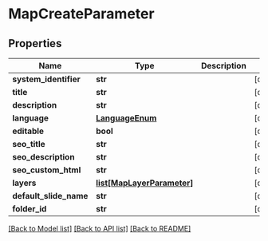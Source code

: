 # MapCreateParameter

## Properties
Name | Type | Description | Notes
------------ | ------------- | ------------- | -------------
**system_identifier** | **str** |  | [optional] 
**title** | **str** |  | [optional] 
**description** | **str** |  | [optional] 
**language** | [**LanguageEnum**](LanguageEnum.md) |  | [optional] 
**editable** | **bool** |  | [optional] 
**seo_title** | **str** |  | [optional] 
**seo_description** | **str** |  | [optional] 
**seo_custom_html** | **str** |  | [optional] 
**layers** | [**list[MapLayerParameter]**](MapLayerParameter.md) |  | [optional] 
**default_slide_name** | **str** |  | [optional] 
**folder_id** | **str** |  | [optional] 

[[Back to Model list]](../README.md#documentation-for-models) [[Back to API list]](../README.md#documentation-for-api-endpoints) [[Back to README]](../README.md)

